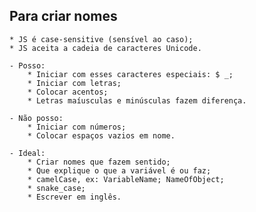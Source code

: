 ## Para criar nomes

    * JS é case-sensitive (sensível ao caso);
    * JS aceita a cadeia de caracteres Unicode.

    - Posso:
        * Iniciar com esses caracteres especiais: $ _;
        * Iniciar com letras;
        * Colocar acentos;
        * Letras maíusculas e minúsculas fazem diferença.

    - Não posso:
        * Iniciar com números;
        * Colocar espaços vazios em nome.

    - Ideal:
        * Criar nomes que fazem sentido;
        * Que explique o que a variável é ou faz;
        * camelCase, ex: VariableName; NameOfObject;
        * snake_case;
        * Escrever em inglês.